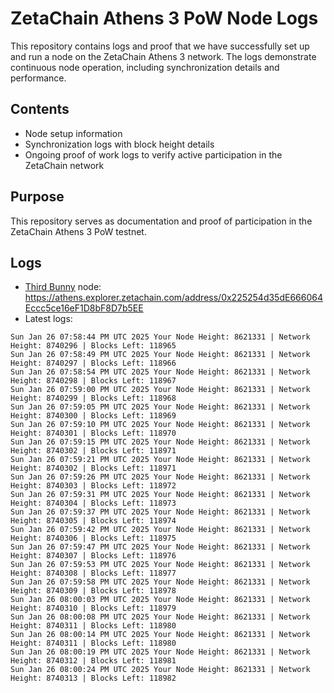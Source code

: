 # ZetaChain Athens 3 PoW Node Logs
This repository contains logs and proof that we have successfully set up and run a node on the ZetaChain Athens 3 network. The logs demonstrate continuous node operation, including synchronization details and performance.

## Contents
- Node setup information
- Synchronization logs with block height details
- Ongoing proof of work logs to verify active participation in the ZetaChain network

## Purpose
This repository serves as documentation and proof of participation in the ZetaChain Athens 3 PoW testnet.

## Logs

- [Third Bunny](https://thirdbunny.xyz/) node: https://athens.explorer.zetachain.com/address/0x225254d35dE666064Eccc5ce16eF1D8bF8D7b5EE
- Latest logs:
```
Sun Jan 26 07:58:44 PM UTC 2025 Your Node Height: 8621331 | Network Height: 8740296 | Blocks Left: 118965
Sun Jan 26 07:58:49 PM UTC 2025 Your Node Height: 8621331 | Network Height: 8740297 | Blocks Left: 118966
Sun Jan 26 07:58:54 PM UTC 2025 Your Node Height: 8621331 | Network Height: 8740298 | Blocks Left: 118967
Sun Jan 26 07:59:00 PM UTC 2025 Your Node Height: 8621331 | Network Height: 8740299 | Blocks Left: 118968
Sun Jan 26 07:59:05 PM UTC 2025 Your Node Height: 8621331 | Network Height: 8740300 | Blocks Left: 118969
Sun Jan 26 07:59:10 PM UTC 2025 Your Node Height: 8621331 | Network Height: 8740301 | Blocks Left: 118970
Sun Jan 26 07:59:15 PM UTC 2025 Your Node Height: 8621331 | Network Height: 8740302 | Blocks Left: 118971
Sun Jan 26 07:59:21 PM UTC 2025 Your Node Height: 8621331 | Network Height: 8740302 | Blocks Left: 118971
Sun Jan 26 07:59:26 PM UTC 2025 Your Node Height: 8621331 | Network Height: 8740303 | Blocks Left: 118972
Sun Jan 26 07:59:31 PM UTC 2025 Your Node Height: 8621331 | Network Height: 8740304 | Blocks Left: 118973
Sun Jan 26 07:59:37 PM UTC 2025 Your Node Height: 8621331 | Network Height: 8740305 | Blocks Left: 118974
Sun Jan 26 07:59:42 PM UTC 2025 Your Node Height: 8621331 | Network Height: 8740306 | Blocks Left: 118975
Sun Jan 26 07:59:47 PM UTC 2025 Your Node Height: 8621331 | Network Height: 8740307 | Blocks Left: 118976
Sun Jan 26 07:59:53 PM UTC 2025 Your Node Height: 8621331 | Network Height: 8740308 | Blocks Left: 118977
Sun Jan 26 07:59:58 PM UTC 2025 Your Node Height: 8621331 | Network Height: 8740309 | Blocks Left: 118978
Sun Jan 26 08:00:03 PM UTC 2025 Your Node Height: 8621331 | Network Height: 8740310 | Blocks Left: 118979
Sun Jan 26 08:00:08 PM UTC 2025 Your Node Height: 8621331 | Network Height: 8740311 | Blocks Left: 118980
Sun Jan 26 08:00:14 PM UTC 2025 Your Node Height: 8621331 | Network Height: 8740311 | Blocks Left: 118980
Sun Jan 26 08:00:19 PM UTC 2025 Your Node Height: 8621331 | Network Height: 8740312 | Blocks Left: 118981
Sun Jan 26 08:00:24 PM UTC 2025 Your Node Height: 8621331 | Network Height: 8740313 | Blocks Left: 118982
```
